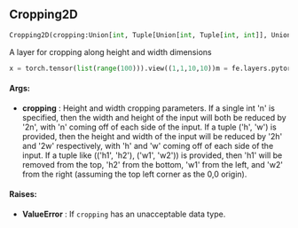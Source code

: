 ## Cropping2D
```python
Cropping2D(cropping:Union[int, Tuple[Union[int, Tuple[int, int]], Union[int, Tuple[int, int]]]]=0) -> None
```
A layer for cropping along height and width dimensions


```python
x = torch.tensor(list(range(100))).view((1,1,10,10))m = fe.layers.pytorch.Cropping2D(3)y = m.forward(x)  # [[[[33, 34, 35, 36], [43, 44, 45, 46], [53, 54, 55, 56], [63, 64, 65, 66]]]]m = fe.layers.pytorch.Cropping2D((3, 4))y = m.forward(x)  # [[[[34, 35], [44, 45], [54, 55], [64, 65]]]]m = fe.layers.pytorch.Cropping2D(((1, 4), 4))y = m.forward(x)  # [[[[14, 15], [24, 25], [34, 35], [44, 45], [54, 55]]]]
```




#### Args:

* **cropping** :  Height and width cropping parameters. If a single int 'n' is specified, then the width and height of            the input will both be reduced by '2n', with 'n' coming off of each side of the input. If a tuple ('h', 'w')            is provided, then the height and width of the input will be reduced by '2h' and '2w' respectively, with 'h'            and 'w' coming off of each side of the input. If a tuple like (('h1', 'h2'), ('w1', 'w2')) is provided, then            'h1' will be removed from the top, 'h2' from the bottom, 'w1' from the left, and 'w2' from the right            (assuming the top left corner as the 0,0 origin).

#### Raises:

* **ValueError** :  If `cropping` has an unacceptable data type.    